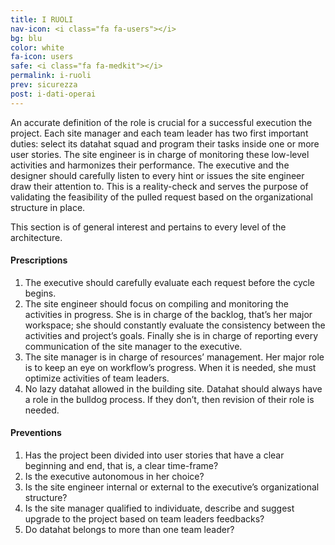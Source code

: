 ```yaml
---
title: I RUOLI
nav-icon: <i class="fa fa-users"></i>
bg: blu
color: white
fa-icon: users
safe: <i class="fa fa-medkit"></i>
permalink: i-ruoli
prev: sicurezza
post: i-dati-operai
---
```



An accurate definition of the role is crucial for a successful execution the project. Each site manager and each team leader has two first important duties: select its datahat squad and program their tasks inside one or more user stories. The site engineer is in charge of monitoring these low-level activities and harmonizes their performance. The executive and the designer should carefully listen to every hint or issues the site engineer draw their attention to. This is a reality-check and serves the purpose of validating the feasibility of the pulled request based on the organizational structure in place.

This section is of general interest and pertains to every level of the architecture.

#### <i class="fa fa-exclamation-circle"></i> Prescriptions

1. The executive should carefully evaluate each request before the cycle begins. 2. The site engineer should focus on compiling and monitoring the activities in progress. She is in charge of the backlog, that’s her major workspace; she should constantly evaluate the consistency between the activities and project’s goals. Finally she is in charge of reporting every communication of the site manager to the executive.3. The site manager is in charge of resources’ management. Her major role is to keep an eye on workflow’s progress. When it is needed, she must optimize activities of team leaders.4. No lazy datahat allowed in the building site. Datahat should always have a role in the bulldog process. If they don’t, then revision of their role is needed. 

#### <i class="fa fa-question-circle"></i> Preventions

1. Has the project been divided into user stories that have a clear beginning and end, that is, a clear time-frame?2. Is the executive autonomous in her choice?3. Is the site engineer internal or external to the executive’s organizational structure? 4. Is the site manager qualified to individuate, describe and suggest upgrade to the project based on team leaders feedbacks?5. Do datahat belongs to more than one team leader?
